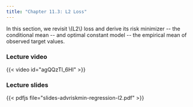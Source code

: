 ```yaml
---
title: "Chapter 11.3: L2 Loss"
---
```

In this section, we revisit \\(L2\\) loss and derive its risk minimizer -- the conditional mean -- and optimal constant model -- the empirical mean of observed target values. 

<!--more-->

### Lecture video

{{< video id="agQQzTI_6HI" >}}

### Lecture slides

{{< pdfjs file="slides-advriskmin-regression-l2.pdf" >}}
